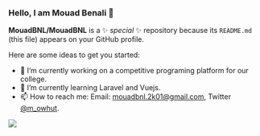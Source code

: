 ### Hello, I am Mouad Benali 👋

**MouadBNL/MouadBNL** is a ✨ _special_ ✨ repository because its `README.md` (this file) appears on your GitHub profile.

Here are some ideas to get you started:

- 🔭 I’m currently working on a competitive programing platform for our college.
- 🌱 I’m currently learning Laravel and Vuejs.
- 📫 How to reach me: Email: mouadbnl.2k01@gmail.com, Twitter [@m_owhut](https://twitter.com/m_owhut).
<img src="https://github-readme-stats.vercel.app/api?username=MouadBNL&&show_icons=true&title_color=ffffff&icon_color=7F00FF&text_color=ffffff&bg_color=151515"/>
<!--
- 👯 I’m looking to collaborate on ...
- 🤔 I’m looking for help with ...
- 💬 Ask me about ...

- 😄 Pronouns: ...
- ⚡ Fun fact: ...
-->
